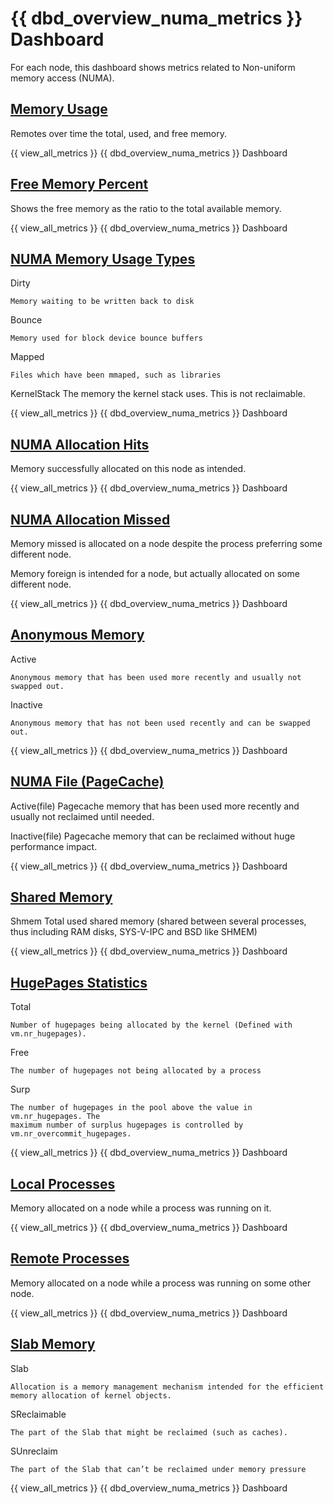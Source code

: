 # {{ dbd_overview_numa_metrics }} Dashboard

For each node, this dashboard shows metrics related to Non-uniform memory
access (NUMA).

## [Memory Usage](dashboard-overview-numa-metrics.md#memory-usage)

Remotes over time the total, used, and free memory.

{{ view_all_metrics }} {{ dbd_overview_numa_metrics }} Dashboard

## [Free Memory Percent](dashboard-overview-numa-metrics.md#free-memory-percent)

Shows the free memory as the ratio to the total available memory.

{{ view_all_metrics }} {{ dbd_overview_numa_metrics }} Dashboard

## [NUMA Memory Usage Types](dashboard-overview-numa-metrics.md#numa-memory-usage-types)

Dirty

    Memory waiting to be written back to disk

Bounce

    Memory used for block device bounce buffers

Mapped

    Files which have been mmaped, such as libraries

KernelStack The memory the kernel stack uses. This is not reclaimable.

{{ view_all_metrics }} {{ dbd_overview_numa_metrics }} Dashboard

## [NUMA Allocation Hits](dashboard-overview-numa-metrics.md#numa-allocation-hits)

Memory successfully allocated on this node as intended.

{{ view_all_metrics }} {{ dbd_overview_numa_metrics }} Dashboard

## [NUMA Allocation Missed](dashboard-overview-numa-metrics.md#numa-allocation-missed)

Memory missed is allocated on a node despite the process preferring some different node.

Memory foreign is intended for a node, but actually allocated on some different node.

{{ view_all_metrics }} {{ dbd_overview_numa_metrics }} Dashboard

## [Anonymous Memory](dashboard-overview-numa-metrics.md#anonymous-memory)

Active

    Anonymous memory that has been used more recently and usually not swapped out.

Inactive

    Anonymous memory that has not been used recently and can be swapped out.

{{ view_all_metrics }} {{ dbd_overview_numa_metrics }} Dashboard

## [NUMA File (PageCache)](dashboard-overview-numa-metrics.md#numa-file-page-cache)

Active(file) Pagecache memory that has been used more recently and usually not
reclaimed until needed.

Inactive(file) Pagecache memory that can be reclaimed without huge performance
impact.

{{ view_all_metrics }} {{ dbd_overview_numa_metrics }} Dashboard

## [Shared Memory](dashboard-overview-numa-metrics.md#shared-memory)

Shmem Total used shared memory (shared between several processes, thus including
RAM disks, SYS-V-IPC and BSD like SHMEM)

{{ view_all_metrics }} {{ dbd_overview_numa_metrics }} Dashboard

## [HugePages Statistics](dashboard-overview-numa-metrics.md#hugepages-statistics)

Total

    Number of hugepages being allocated by the kernel (Defined with vm.nr_hugepages).

Free

    The number of hugepages not being allocated by a process

Surp

    The number of hugepages in the pool above the value in vm.nr_hugepages. The
    maximum number of surplus hugepages is controlled by
    vm.nr_overcommit_hugepages.

{{ view_all_metrics }} {{ dbd_overview_numa_metrics }} Dashboard

## [Local Processes](dashboard-overview-numa-metrics.md#local-processes)

Memory allocated on a node while a process was running on it.

{{ view_all_metrics }} {{ dbd_overview_numa_metrics }} Dashboard

## [Remote Processes](dashboard-overview-numa-metrics.md#remote-processes)

Memory allocated on a node while a process was running on some other node.

{{ view_all_metrics }} {{ dbd_overview_numa_metrics }} Dashboard

## [Slab Memory](dashboard-overview-numa-metrics.md#slab-memory)

Slab

    Allocation is a memory management mechanism intended for the efficient memory allocation of kernel objects.

SReclaimable

    The part of the Slab that might be reclaimed (such as caches).

SUnreclaim

    The part of the Slab that can’t be reclaimed under memory pressure

{{ view_all_metrics }} {{ dbd_overview_numa_metrics }} Dashboard
